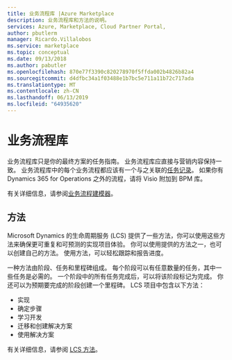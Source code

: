 ```yaml
---
title: 业务流程库 |Azure Marketplace
description: 业务流程库和方法的说明。
services: Azure, Marketplace, Cloud Partner Portal,
author: pbutlerm
manager: Ricardo.Villalobos
ms.service: marketplace
ms.topic: conceptual
ms.date: 09/13/2018
ms.author: pabutler
ms.openlocfilehash: 870e77f3390c820278970f5ffda002b4826b82a4
ms.sourcegitcommit: d4dfbc34a1f03488e1b7bc5e711a11b72c717ada
ms.translationtype: MT
ms.contentlocale: zh-CN
ms.lasthandoff: 06/13/2019
ms.locfileid: "64935620"
---
```

# <a name="business-process-libraries"></a>业务流程库

业务流程库只是你的最终方案的任务指南。 业务流程库应直接与营销内容保持一致。 业务流程库中的每个业务流程都应该有一个与之关联的[任务记录](https://docs.microsoft.com/dynamics365/operations/dev-itpro/user-interface/task-recorder)。 如果你有 Dynamics 365 for Operations 之外的流程，请将 Visio 附加到 BPM 库。

有关详细信息，请参阅[业务流程建模器](https://docs.microsoft.com/dynamics365/operations/dev-itpro/lcs-solutions/business-process-modeler-libraries-lcs-solutions)。

## <a name="methodologies"></a>方法

Microsoft Dynamics 的生命周期服务 (LCS) 提供了一些方法，你可以使用这些方法来确保更可重复和可预测的实现项目体验。 你可以使用提供的方法之一，也可以创建自己的方法。 使用方法，可以轻松跟踪和报告进度。

一种方法由阶段、任务和里程碑组成。 每个阶段可以有任意数量的任务，其中一些任务是必需的。 一个阶段中的所有任务完成后，可以将该阶段标记为完成。 你还可以为预期要完成的阶段创建一个里程碑。 LCS 项目中包含以下方法：

- 实现
- 确定步骤
- 学习开发
- 迁移和创建解决方案
- 使用解决方案

有关详细信息，请参阅 [LCS 方法](https://docs.microsoft.com/dynamics365/operations/dev-itpro/lifecycle-services/create-methodology)。
